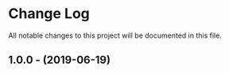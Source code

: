 # Change Log
All notable changes to this project will be documented in this file.

## 1.0.0 - (2019-06-19)
